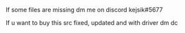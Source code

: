 If some files are missing dm me on discord kejsik#5677

If u want to buy this src fixed, updated and with driver dm dc
